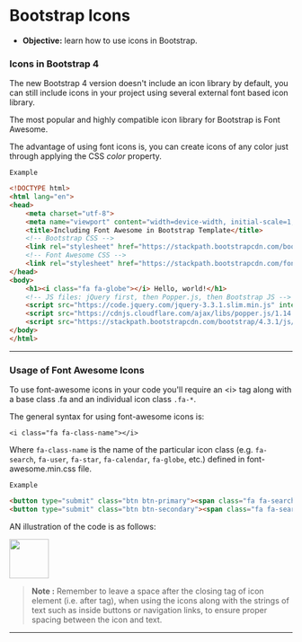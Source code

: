 # Bootstrap Icons
- **Objective:** learn how to use icons in Bootstrap.

### Icons in Bootstrap 4
The new Bootstrap 4 version doesn't include an icon library by default, you can still include icons in your project using several external font based icon library.

The most popular and highly compatible icon library for Bootstrap is Font Awesome.

The advantage of using font icons is, you can create icons of any color just through applying the CSS _color_ property.

`Example`
```html
<!DOCTYPE html>
<html lang="en">
<head>
    <meta charset="utf-8">
    <meta name="viewport" content="width=device-width, initial-scale=1, shrink-to-fit=no">
    <title>Including Font Awesome in Bootstrap Template</title>
    <!-- Bootstrap CSS -->
    <link rel="stylesheet" href="https://stackpath.bootstrapcdn.com/bootstrap/4.3.1/css/bootstrap.min.css" integrity="sha384-ggOyR0iXCbMQv3Xipma34MD+dH/1fQ784/j6cY/iJTQUOhcWr7x9JvoRxT2MZw1T" crossorigin="anonymous">
    <!-- Font Awesome CSS -->
    <link rel="stylesheet" href="https://stackpath.bootstrapcdn.com/font-awesome/4.7.0/css/font-awesome.min.css" integrity="sha384-wvfXpqpZZVQGK6TAh5PVlGOfQNHSoD2xbE+QkPxCAFlNEevoEH3Sl0sibVcOQVnN" crossorigin="anonymous">
</head>
<body>
    <h1><i class="fa fa-globe"></i> Hello, world!</h1>
    <!-- JS files: jQuery first, then Popper.js, then Bootstrap JS -->
    <script src="https://code.jquery.com/jquery-3.3.1.slim.min.js" integrity="sha384-q8i/X+965DzO0rT7abK41JStQIAqVgRVzpbzo5smXKp4YfRvH+8abtTE1Pi6jizo" crossorigin="anonymous"></script>
    <script src="https://cdnjs.cloudflare.com/ajax/libs/popper.js/1.14.7/umd/popper.min.js" integrity="sha384-UO2eT0CpHqdSJQ6hJty5KVphtPhzWj9WO1clHTMGa3JDZwrnQq4sF86dIHNDz0W1" crossorigin="anonymous"></script>
    <script src="https://stackpath.bootstrapcdn.com/bootstrap/4.3.1/js/bootstrap.min.js" integrity="sha384-JjSmVgyd0p3pXB1rRibZUAYoIIy6OrQ6VrjIEaFf/nJGzIxFDsf4x0xIM+B07jRM" crossorigin="anonymous"></script>
</body>
</html>
```
---
### Usage of Font Awesome Icons
To use font-awesome icons in your code you'll require an \<i> tag along with a base class .fa and an individual icon class `.fa-*`. 

The general syntax for using font-awesome icons is:

`<i class="fa fa-class-name"></i>`

Where `fa-class-name` is the name of the particular icon class (e.g. `fa-search`, `fa-user`, `fa-star`, `fa-calendar`, `fa-globe`, etc.) defined in font-awesome.min.css file.

`Example`
```html
<button type="submit" class="btn btn-primary"><span class="fa fa-search"></span> Search</button>
<button type="submit" class="btn btn-secondary"><span class="fa fa-search"></span> Search</button>
```
AN illustration of the code is as follows:

<a href="url"><img src="https://www.tutorialrepublic.com/lib/images/bootstrap-4/bootstrap-buttons-with-icons.png" height="70" weight="800"></a>

> **Note :** Remember to leave a space after the closing tag of icon element (i.e. after </i> tag), when using the icons along with the strings of text such as inside buttons or navigation links, to ensure proper spacing between the icon and text.

---